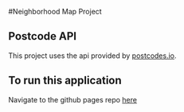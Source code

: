 #Neighborhood Map Project

## Postcode API
This project uses the api provided by [postcodes.io](http://postcodes.io/docs).

## To run this application
Navigate to the github pages repo [here](https://jonathandwood.github.io/Neighbourhood-Map/)